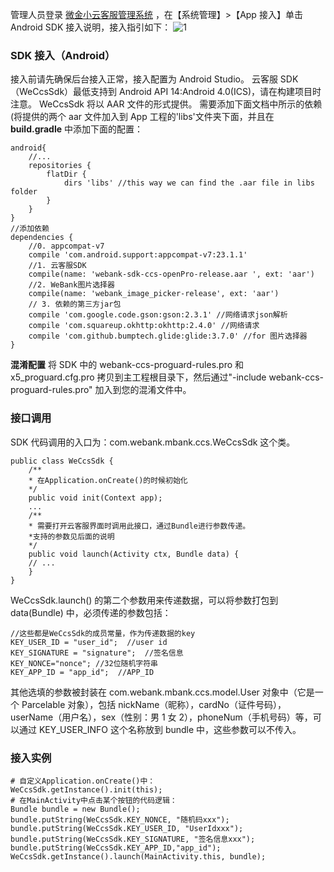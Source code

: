 管理人员登录 [微金小云客服管理系统](http://ics.webank.com) ，在【系统管理】>【App 接入】单击 Android SDK 接入说明，接入指引如下：
![1](http://imgcache.tcecqpoc.fsphere.cn/image/mc.qcloudimg.com/static/img/e780a5c87f7dd26b80a4fad5ac05ae63/image.png)
### SDK 接入（Android）
接入前请先确保后台接入正常，接入配置为 Android Studio。
云客服 SDK（WeCcsSdk）最低支持到 Android API 14:Android 4.0(ICS)，请在构建项目时注意。
WeCcsSdk 将以 AAR 文件的形式提供。
需要添加下面文档中所示的依赖(将提供的两个 aar 文件加入到 App 工程的'libs'文件夹下面，并且在 **build.gradle** 中添加下面的配置：

```
android{
	//...
	repositories {
		flatDir {
			dirs 'libs' //this way we can find the .aar file in libs folder
		}
	}
}
//添加依赖
dependencies {
	//0. appcompat-v7
	compile 'com.android.support:appcompat-v7:23.1.1'
	//1. 云客服SDK
	compile(name: 'webank-sdk-ccs-openPro-release.aar ', ext: 'aar')
	//2. WeBank图片选择器
	compile(name: 'webank_image_picker-release', ext: 'aar')
	// 3. 依赖的第三方jar包
	compile 'com.google.code.gson:gson:2.3.1' //网络请求json解析
	compile 'com.squareup.okhttp:okhttp:2.4.0' //网络请求
	compile 'com.github.bumptech.glide:glide:3.7.0' //for 图片选择器
}
```
**混淆配置**
将 SDK 中的 webank-ccs-proguard-rules.pro 和 x5_proguard.cfg.pro 拷贝到主工程根目录下，然后通过"-include webank-ccs-proguard-rules.pro" 加入到您的混淆文件中。
### 接口调用
SDK 代码调用的入口为：com.webank.mbank.ccs.WeCcsSdk 这个类。

```
public class WeCcsSdk {
	/**
	* 在Application.onCreate()的时候初始化
	*/
	public void init(Context app);
	...
	/**
	* 需要打开云客服界面时调用此接口，通过Bundle进行参数传递。
	*支持的参数见后面的说明
	*/
	public void launch(Activity ctx, Bundle data) {
	// ...
	}
}
```
WeCcsSdk.launch() 的第二个参数用来传递数据，可以将参数打包到 data(Bundle) 中，必须传递的参数包括：

```
//这些都是WeCcsSdk的成员常量，作为传递数据的key
KEY_USER_ID = "user_id";  //user id                   
KEY_SIGNATURE = "signature";  //签名信息
KEY_NONCE="nonce"; //32位随机字符串
KEY_APP_ID = "app_id";  //APP_ID 
```
其他选填的参数被封装在 com.webank.mbank.ccs.model.User 对象中（它是一个 Parcelable 对象），包括 nickName（昵称），cardNo（证件号码），userName（用户名），sex（性别：男 1 女 2），phoneNum（手机号码）等，可以通过 KEY_USER_INFO 这个名称放到 bundle 中，这些参数可以不传入。
### 接入实例

```
# 自定义Application.onCreate()中：
WeCcsSdk.getInstance().init(this);
# 在MainActivity中点击某个按钮的代码逻辑：
Bundle bundle = new Bundle();
bundle.putString(WeCcsSdk.KEY_NONCE, "随机码xxx");
bundle.putString(WeCcsSdk.KEY_USER_ID, "UserIdxxx");
bundle.putString(WeCcsSdk.KEY_SIGNATURE, "签名信息xxx");
bundle.putString(WeCcsSdk.KEY_APP_ID,"app_id");
WeCcsSdk.getInstance().launch(MainActivity.this, bundle);  
```